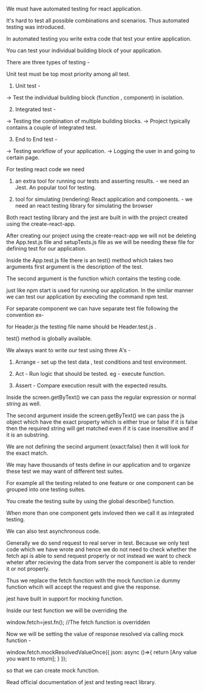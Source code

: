 We must have automated testing for react application.

It's hard to test all possible combinations and scenarios. Thus automated testing was introduced.

In automated testing you write extra code that test your entire application.

You can test your individual building block of your application.

There are three types of testing -

Unit test must be top most priority among all test.

1. Unit test -

-> Test the individual building block (function , component) in isolation.

2. Integrated test -

-> Testing the combination of multiple building blocks.
-> Project typically contains a couple of integrated test.

3. End to End test -

-> Testing workflow of your application.
-> Logging the user in and going to certain page.

For testing react code we need

1. an extra tool for running our tests and asserting results. - we need an Jest. An popular tool for testing.

2. tool for simulating (rendering) React application and components. - we need an react testing library for simulating the browser

Both react testing library and the jest are built in with the project created using the create-react-app.

After creating our project using the create-react-app we will not be deleting the App.test.js file and setupTests.js file as we will be needing these file for defining test for our application.

Inside the App.test.js file there is an test() method which takes two arguments first argument is the description of the test.

The second argument is the function which contains the testing code.

just like npm start is used for running our application. In the similar manner we can test our application by executing the command npm test.

For separate component we can have separate test file following the convention ex-

for Header.js the testing file name should be Header.test.js .

test() method is globally available.

We always want to write our test using three A's -

1. Arrange - set up the test data , test conditions and test environment.

2. Act - Run logic that should be tested. eg - execute function.

3. Assert - Compare execution result with the expected results.

Inside the screen.getByText() we can pass the regular expression or normal string as well.

The second argument inside the screen.getByText() we can pass the js object which have the exact property which is either true or false if it is false then the required string will get matched even if it is case insensitive and if it is an substring.

We are not defining the secind argument {exact:false} then it will look for the exact match.

We may have thousands of tests define in our application and to organize these test we may want of different test suites.

For example all the testing related to one feature or one component can be grouped into one testing suites.

You create the testing suite by using the global describe() function.

When more than one component gets invloved then we call it as integrated testing.

We can also test asynchronous code.

Generally we do send request to real server in test. Because we only test code which we have wrote and hence we do not need to check whether the fetch api is able to send request properly or not instead we want to check wheter after recieving the data from server the component is able to render it or not properly.

Thus we replace the fetch function with the mock function i.e dummy function whcih will accept the request and give the response.

jest have built in support for mocking function.

Inside our test function we will be overriding the

window.fetch=jest.fn(); //The fetch function is overridden

Now we will be setting the value of response resolved via calling mock function -

window.fetch.mockResolvedValueOnce({
json: async ()=>{
return [Any value you want to return];
}
});

so that we can create mock function.

Read official documentation of jest and testing react library.
